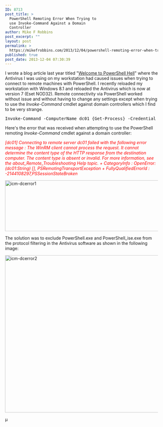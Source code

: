 ```yaml
---
ID: 8713
post_title: >
  PowerShell Remoting Error When Trying to
  use Invoke-Command Against a Domain
  Controller
author: Mike F Robbins
post_excerpt: ""
layout: post
permalink: >
  https://mikefrobbins.com/2013/12/04/powershell-remoting-error-when-trying-to-use-invoke-command-against-a-domain-controller/
published: true
post_date: 2013-12-04 07:30:39
---
```

I wrote a blog article last year titled "<a href="http://mikefrobbins.com/2012/06/21/welcome-to-powershell-hell/" target="_blank">Welcome to PowerShell Hell</a>" where the Antivirus I was using on my workstation had caused issues when trying to connect to remote machines with PowerShell. I recently reloaded my workstation with Windows 8.1 and reloaded the Antivirus which is now at version 7 (Eset NOD32). Remote connectivity via PowerShell worked without issue and without having to change any settings except when trying to use the <em>Invoke-Command</em> cmdlet against domain controllers which I find to be very strange.
<pre class="lang:ps decode:true">Invoke-Command -ComputerName dc01 {Get-Process} -Credential (Get-Credential)</pre>
Here's the error that was received when attempting to use the PowerShell remoting <em>Invoke-Command</em> cmdlet against a domain controller:

<em><span style="color: #ff0000;">[dc01] Connecting to remote server dc01 failed with the following error message : The WinRM client cannot process</span></em>
<em> <span style="color: #ff0000;">the request. It cannot determine the content type of the HTTP response from the destination computer. The content type</span></em>
<em> <span style="color: #ff0000;">is absent or invalid. For more information, see the about_Remote_Troubleshooting Help topic.</span></em>
<em> <span style="color: #ff0000;"> + CategoryInfo : OpenError: (dc01:String) [], PSRemotingTransportException</span></em>
<em> <span style="color: #ff0000;"> + FullyQualifiedErrorId : -2144108297,PSSessionStateBroken</span></em>

<a href="http://mikefrobbins.com/wp-content/uploads/2013/12/icm-dcerror1.png"><img class="alignnone size-full wp-image-8714" src="http://mikefrobbins.com/wp-content/uploads/2013/12/icm-dcerror1.png" alt="icm-dcerror1" width="877" height="167" /></a>

The solution was to exclude PowerShell.exe and PowerShell_ise.exe from the protocol filtering in the Antivirus software as shown in the following image:

<a href="http://mikefrobbins.com/wp-content/uploads/2013/12/icm-dcerror2.png"><img class="alignnone size-full wp-image-8715" src="http://mikefrobbins.com/wp-content/uploads/2013/12/icm-dcerror2.png" alt="icm-dcerror2" width="809" height="517" /></a>

µ